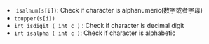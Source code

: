 *  ```isalnum(s[i])```: Check if character is alphanumeric(数字或者字母)
* ```toupper(s[i])```
* ```int isdigit ( int c )``` : Check if character is decimal digit
* ```int isalpha ( int c )```: Check if character is alphabetic
